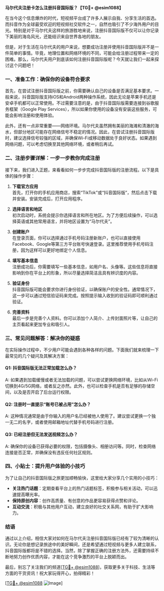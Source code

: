**马尔代夫注册卡怎么注册抖音国际版？【TG💪+ @esim1088】**

在当今这个信息爆炸的时代，短视频平台成了许多人展示自我、分享生活的首选。而抖音作为全球最受欢迎的短视频社交软件之一，自然也吸引了不少海外用户的目光。特别是对于马尔代夫这样的旅游胜地来说，注册抖音国际版不仅可以让你记录下美丽的海岛风光，还能结识来自世界各地的朋友。

但是，对于生活在马尔代夫的用户来说，想要成功注册并使用抖音国际版并不是一件简单的事情。毕竟，地理位置和网络环境的不同，可能会给注册过程带来一定的困难。那么，马尔代夫用户到底该如何注册抖音国际版呢？今天就让我们一起来探讨这个问题吧！

### 一、准备工作：确保你的设备符合要求

首先，在尝试注册抖音国际版之前，你需要确认自己的设备是否满足基本要求。一般来说，抖音国际版支持iOS和Android两种操作系统，因此无论是苹果手机还是安卓手机都可以正常使用。不过需要注意的是，由于抖音国际版需要连接到谷歌服务框架（Google Play Services），所以如果你使用的设备没有安装这些服务，可能会影响注册和使用体验。

此外，还有一点非常重要——网络环境。马尔代夫虽然拥有美丽的海滩和清澈的海水，但部分地区可能存在网络信号不稳定的情况。因此，在尝试注册抖音国际版时，建议选择信号较强的区域，并确保Wi-Fi或移动数据处于良好状态。如果遇到网络问题，可以考虑切换至其他网络环境，或者稍后再试。

### 二、注册步骤详解：一步一步教你完成注册

接下来，我们进入正题，来看看如何一步步完成抖音国际版的注册流程。以下是具体的操作步骤：

1. **下载官方应用**  
   首先，打开你的手机应用商店，搜索“TikTok”或“抖音国际版”，然后点击下载并安装。安装完成后，打开应用程序。

2. **选择语言和地区**  
   初次启动时，系统会提示你选择语言和所在地区。为了方便后续操作，可以选择英语或其他常用语言，并将地区设置为“马尔代夫”。

3. **创建账户**  
   在登录页面，你可以选择通过手机号码注册新账户，也可以直接使用Facebook、Google等第三方平台账号快速登录。这里推荐使用手机号码注册，因为这样可以更好地绑定个人信息。

4. **填写基本信息**  
   注册成功后，你需要填写一些基本信息，如用户名、头像等。这些信息将直接影响到你在平台上的形象，所以尽量选择简洁且具有辨识度的内容。

5. **验证身份**  
   抖音国际版可能会要求你进行身份验证，以确保账户的安全性。通常情况下，这一步可以通过短信验证码来完成。按照提示输入收到的验证码即可顺利通过验证。

6. **完善资料**  
   最后一步是完善个人资料。你可以添加个人简介、上传封面照片等，让自己的主页看起来更加专业和吸引人。

### 三、常见问题解答：解决你的疑惑

在实际操作过程中，不少用户可能会遇到各种各样的问题。下面我们就来梳理一下最常见的几个疑问及其解决方案：

#### Q1: 抖音国际版无法正常加载怎么办？
A: 如果遇到加载缓慢或者无法加载的问题，可以尝试更换网络环境，比如从Wi-Fi切换到4G/5G网络，或者反之亦然。此外，也可以检查手机是否有足够的存储空间，以及是否开启了后台运行权限。

#### Q2: 注册时一直提示“账号已被占用”怎么办？
A: 这种情况通常是由于你输入的用户名已经被他人使用了。建议尝试更换一个独一无二的名字，或者使用邮箱地址代替手机号码进行注册。

#### Q3: 已经注册但无法发送视频怎么办？
A: 确保你的设备已获得必要的权限，包括摄像头、相册访问等。同时，检查网络连接是否正常，并确保没有违反任何社区规则。

### 四、小贴士：提升用户体验的小技巧

为了让自己的抖音国际版之旅更加顺畅愉快，这里给大家分享几个实用的小技巧：

- **关注热门话题**：定期查看平台上的热门话题标签，积极参与相关活动，可以迅速提高曝光率。
- **保持原创内容**：创作高质量、有创意的作品更容易获得点赞和评论。
- **互动交流**：积极与其他用户互动，建立良好的社交关系网，有助于扩大影响力。

### 结语

通过以上介绍，相信大家对如何在马尔代夫注册抖音国际版已经有了较为清晰的认识。无论你是想记录旅途中的美好瞬间，还是希望通过短视频与更多人建立联系，抖音国际版都将是不错的选择。当然，除了掌握正确的注册方法外，还需要持续不断地努力创作优质内容，才能在这个竞争激烈的平台上脱颖而出。

最后，别忘了关注我们的频道[[TG💪+ @esim1088](https://t.me/s/esim1088)]，获取更多关于科技、生活等方面的干货资讯！祝大家玩得开心，拍得精彩！  

[[TG💪+ @esim1088](https://t.me/s/esim1088) ![Image](https://i.postimg.cc/4NQfJmqS/Snipaste-2025-05-13-00-14-12.png)]
